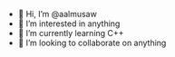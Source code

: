 - 👋 Hi, I’m @aalmusaw
- 👀 I’m interested in anything
- 🌱 I’m currently learning C++
- 💞️ I’m looking to collaborate on anything

<!---
aalmusaw/aalmusaw is a ✨ special ✨ repository because its `README.md` (this file) appears on your GitHub profile.
You can click the Preview link to take a look at your changes.
--->
